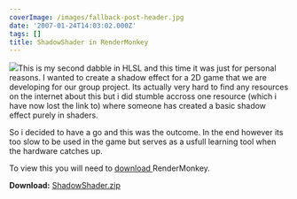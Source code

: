 ```yaml
---
coverImage: /images/fallback-post-header.jpg
date: '2007-01-24T14:03:02.000Z'
tags: []
title: ShadowShader in RenderMonkey
---
```


![](https://www.mikecann.co.uk/wp-content/uploads/Image/RM02.png)This is my second dabble in HLSL and this time it was just for personal reasons. I wanted to create a shadow effect for a 2D game that we are developing for our group project. Its actually very hard to find any resources on the internet about this but i did stumble accross one resource (which i have now lost the link to) where someone has created a basic shadow effect purely in shaders.

<!-- more -->

So i decided to have a go and this was the outcome. In the end however its too slow to be used in the game but serves as a usfull learning tool when the hardware catches up.

To view this you will need to [download ](https://ati.amd.com/developer/rendermonkey/downloads.html)RenderMonkey.

**Download:** [ShadowShader.zip](https://www.mikecann.co.uk/wp-content/uploads/File/ShadowShader.zip)
